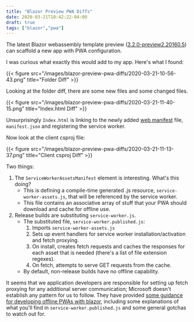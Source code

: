 ```yaml
---
title: "Blazor Preview PWA Diffs"
date: 2020-03-21T10:42:22-04:00
draft: true
tags: ["blazor","pwa"]
---
```


The latest Blazor webassembly template preview ([3.2.0-preview2.20160.5](https://www.nuget.org/packages/Microsoft.AspNetCore.Components.WebAssembly.Templates/3.2.0-preview2.20160.5)) can scaffold a new app with PWA configuration.

I was curious what exactly this would add to my app. Here's what I found:


{{< figure src="/images/blazor-preview-pwa-diffs/2020-03-21-10-56-43.png" title="Folder Diff" >}}

Looking at the folder diff, there are some new files and some changed files.

{{< figure src="/images/blazor-preview-pwa-diffs/2020-03-21-11-40-15.png" title="Index.html Diff" >}}

Unsurprisingly `Index.html` is linking to the newly added [web manifest](https://developer.mozilla.org/en-US/docs/Web/Manifest) file, `manifest.json` and  registering the service worker.

Now look at the client csproj file:

{{< figure src="/images/blazor-preview-pwa-diffs/2020-03-21-11-13-37.png" title="Client csproj Diff" >}}

Two things:

 1. The `ServiceWorkerAssetsManifest` element is interesting. What's this doing? 
    - This is defining a compile-time generated .js resource, `service-worker-assets.js`, that will be referenced by the service worker.
    - This file contains an associative array of stuff that your PWA should download and cache for offline use.
 2. Release builds are substituting `service-worker.js`.
    - The substituted file, `service-worker.published.js`:
      1.  Imports `service-worker-assets.js`
      2.  Sets up event handlers for service worker installation/activation and fetch proxying.
      3.  On install, creates fetch requests and caches the responses for each asset that is needed (there's a list of file extension regexes).
      4.  On fetch, attempts to serve GET requests from the cache.
    - By default, non-release builds have no offline capability.

It seems that we application developers are responsible for setting up fetch proxying for any additional server communication; Microsoft doesn't establish any pattern for us to follow.
They have provided [some guidance for developing offline PWAs with blazor](https://docs.microsoft.com/en-us/aspnet/core/blazor/progressive-web-app?view=aspnetcore-3.1&tabs=visual-studio#offline-support), including some explanations of what you'll find in `service-worker.published.js` and some general gotchas to watch out for.


